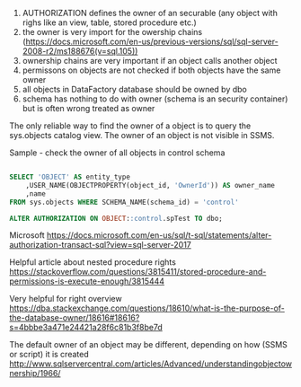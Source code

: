 1. AUTHORIZATION defines the owner of an securable (any object with righs like an view, table, stored procedure etc.)
1. the owner is very import for the owership chains (https://docs.microsoft.com/en-us/previous-versions/sql/sql-server-2008-r2/ms188676(v=sql.105))
1. ownership chains are very important if an object calls another object
1. permissons on objects are not checked if both objects have the same owner
1. all objects in DataFactory database should be owned by dbo
1. schema has nothing to do with owner (schema is an security container) but is often wrong treated as owner 



The only reliable way to find the owner of a object is to query the sys.objects catalog view. The owner of an object is not visible in SSMS.


Sample - check the owner of all objects in control schema
````SQL

SELECT 'OBJECT' AS entity_type  
    ,USER_NAME(OBJECTPROPERTY(object_id, 'OwnerId')) AS owner_name  
    ,name   
FROM sys.objects WHERE SCHEMA_NAME(schema_id) = 'control'

````


````SQL
ALTER AUTHORIZATION ON OBJECT::control.spTest TO dbo; 
````

Microsoft
https://docs.microsoft.com/en-us/sql/t-sql/statements/alter-authorization-transact-sql?view=sql-server-2017

Helpful article about nested procedure rights
https://stackoverflow.com/questions/3815411/stored-procedure-and-permissions-is-execute-enough/3815444

Very helpful for right overview
https://dba.stackexchange.com/questions/18610/what-is-the-purpose-of-the-database-owner/18616#18616?s=4bbbe3a471e24421a28f6c81b3f8be7d

The default owner of an object may be different, depending on how (SSMS or script) it is created
http://www.sqlservercentral.com/articles/Advanced/understandingobjectownership/1966/